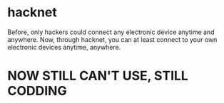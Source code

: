 # hacknet
Before, only hackers could connect any electronic device anytime and anywhere. Now, through hacknet, you can at least connect to your own electronic devices anytime, anywhere.


# NOW STILL CAN'T USE, STILL CODDING
